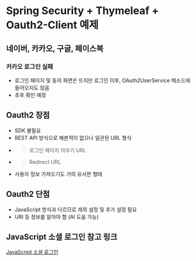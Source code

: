 # Spring Security + Thymeleaf + Oauth2-Client 예제

## 네이버, 카카오, 구글, 페이스북

### 카카오 로그인 실패
- 로그인 페이지 및 동의 화면은 뜨지만 로그인 이후, OAuth2UserService 메소드에 들어오지도 않음
- 추후 확인 예정

## Oauth2 장점
- SDK 불필요
- REST API 방식으로 해본적이 없으나 일관된 URL 형식
-	> 로그인 페이지 띄우기 URL
- 	> Redirect URL
- 사용자 정보 가져오기도 거의 유사한 형태

## Oauth2 단점
- JavaScript 방식과 다르므로 제외 설정 및 추가 설정 필요
- URI 등 정보를 알아야 함 (AI 도움 가능)

## JavaScript 소셜 로그인 참고 링크
[JavaScript 소셜 로그인](https://github.com/kdk1026/SocialLogin)
